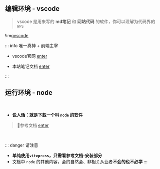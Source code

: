 ## 编辑环境 - vscode

> vscode 是用来写的 **md笔记** 和 **网站代码** 的软件，你可以理解为代码界的 `WPS` 

!img[vscode](vscode)

::: info  唯一真神 + 前端主宰

- vscode官网  [enter](https://code.visualstudio.com)  

- 本站笔记文档 [enter](/zo-repo/vscode/00%20简述.md)  


:::

## 运行环境 - node

<br/>

- **说人话：就是下载一个叫 `node` 的软件**  

> 📖<Badge type='info'>参考文档</Badge> [enter](/zo-repo/nodejs/00%20简述.md)

<br/>

::: danger <Badge type='danger'>请注意</Badge>
- **单纯使用`vitepress`，只需看参考文档-安装部分**
- 文档中 `node` 的其他内容，会的自然会、非相关从业者**不会的也不必学**
:::